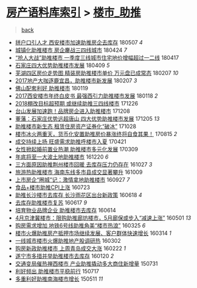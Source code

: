 [房产语料库索引](../../README.md)  > [楼市_助推](楼市_助推.md)
====
> [back](../README.md)

- [拼户口引人才 西安楼市加速助推房企去库存](http://jkwz.applinzi.com/ittc/7100311350725313553.html#%E6%8B%BC%E6%88%B7%E5%8F%A3%E5%BC%95%E4%BA%BA%E6%89%8D+%E8%A5%BF%E5%AE%89%E6%A5%BC%E5%B8%82%E5%8A%A0%E9%80%9F%E5%8A%A9%E6%8E%A8%E6%88%BF%E4%BC%81%E5%8E%BB%E5%BA%93%E5%AD%98) 180507 *4* 
- [城镇化助推楼市 房企鏖战三四线城市](http://jkwz.applinzi.com/ittc/7095378753519879179.html#%E5%9F%8E%E9%95%87%E5%8C%96%E5%8A%A9%E6%8E%A8%E6%A5%BC%E5%B8%82+%E6%88%BF%E4%BC%81%E9%8F%96%E6%88%98%E4%B8%89%E5%9B%9B%E7%BA%BF%E5%9F%8E%E5%B8%82) 180424 *7* 
- [“抢人大战”助推楼市 一季度三线城市住宅地价增幅超过一二线](http://jkwz.applinzi.com/ittc/7092960139328095239.html#%E2%80%9C%E6%8A%A2%E4%BA%BA%E5%A4%A7%E6%88%98%E2%80%9D%E5%8A%A9%E6%8E%A8%E6%A5%BC%E5%B8%82+%E4%B8%80%E5%AD%A3%E5%BA%A6%E4%B8%89%E7%BA%BF%E5%9F%8E%E5%B8%82%E4%BD%8F%E5%AE%85%E5%9C%B0%E4%BB%B7%E5%A2%9E%E5%B9%85%E8%B6%85%E8%BF%87%E4%B8%80%E4%BA%8C%E7%BA%BF) 180417  
- [石家庄四大优势助推楼市发展](http://jkwz.applinzi.com/ittc/7090087408374907911.html#%E7%9F%B3%E5%AE%B6%E5%BA%84%E5%9B%9B%E5%A4%A7%E4%BC%98%E5%8A%BF%E5%8A%A9%E6%8E%A8%E6%A5%BC%E5%B8%82%E5%8F%91%E5%B1%95) 180409 *5* 
- [芜湖四区房价走势图 精装房助推楼市单价 万元盘已成常态](http://jkwz.applinzi.com/ittc/7067310408342176774.html#%E8%8A%9C%E6%B9%96%E5%9B%9B%E5%8C%BA%E6%88%BF%E4%BB%B7%E8%B5%B0%E5%8A%BF%E5%9B%BE+%E7%B2%BE%E8%A3%85%E6%88%BF%E5%8A%A9%E6%8E%A8%E6%A5%BC%E5%B8%82%E5%8D%95%E4%BB%B7+%E4%B8%87%E5%85%83%E7%9B%98%E5%B7%B2%E6%88%90%E5%B8%B8%E6%80%81) 180207 *10* 
- [2017地产大咖逐鹿宜昌，助推楼市新发展](http://jkwz.applinzi.com/ittc/7067298209146078218.html#2017%E5%9C%B0%E4%BA%A7%E5%A4%A7%E5%92%96%E9%80%90%E9%B9%BF%E5%AE%9C%E6%98%8C%EF%BC%8C%E5%8A%A9%E6%8E%A8%E6%A5%BC%E5%B8%82%E6%96%B0%E5%8F%91%E5%B1%95) 180207 *3* 
- [佛山配套利好 助推楼市](http://jkwz.applinzi.com/ittc/7060213138014602250.html#%E4%BD%9B%E5%B1%B1%E9%85%8D%E5%A5%97%E5%88%A9%E5%A5%BD+%E5%8A%A9%E6%8E%A8%E6%A5%BC%E5%B8%82) 180119  
- [2017西安楼市年终白皮书 最强西引力助推楼市发展](http://jkwz.applinzi.com/ittc/7060006972038841355.html#2017%E8%A5%BF%E5%AE%89%E6%A5%BC%E5%B8%82%E5%B9%B4%E7%BB%88%E7%99%BD%E7%9A%AE%E4%B9%A6+%E6%9C%80%E5%BC%BA%E8%A5%BF%E5%BC%95%E5%8A%9B%E5%8A%A9%E6%8E%A8%E6%A5%BC%E5%B8%82%E5%8F%91%E5%B1%95) 180118 *2* 
- [2018棚改目标超预期 或继续助推三四线楼市](http://jkwz.applinzi.com/ittc/7051436753473258512.html#2018%E6%A3%9A%E6%94%B9%E7%9B%AE%E6%A0%87%E8%B6%85%E9%A2%84%E6%9C%9F+%E6%88%96%E7%BB%A7%E7%BB%AD%E5%8A%A9%E6%8E%A8%E4%B8%89%E5%9B%9B%E7%BA%BF%E6%A5%BC%E5%B8%82) 171226  
- [台山发展加速跑！品牌房企进入助推楼市](http://jkwz.applinzi.com/ittc/7044740276269089809.html#%E5%8F%B0%E5%B1%B1%E5%8F%91%E5%B1%95%E5%8A%A0%E9%80%9F%E8%B7%91%EF%BC%81%E5%93%81%E7%89%8C%E6%88%BF%E4%BC%81%E8%BF%9B%E5%85%A5%E5%8A%A9%E6%8E%A8%E6%A5%BC%E5%B8%82) 171208  
- [董藩：石家庄优势远超唐山 四大优势助推楼市发展](http://jkwz.applinzi.com/ittc/7043670183200162833.html#%E8%91%A3%E8%97%A9%EF%BC%9A%E7%9F%B3%E5%AE%B6%E5%BA%84%E4%BC%98%E5%8A%BF%E8%BF%9C%E8%B6%85%E5%94%90%E5%B1%B1+%E5%9B%9B%E5%A4%A7%E4%BC%98%E5%8A%BF%E5%8A%A9%E6%8E%A8%E6%A5%BC%E5%B8%82%E5%8F%91%E5%B1%95) 171205 *13* 
- [助推楼市新生态 租赁住房资产证券化“破冰”](http://jkwz.applinzi.com/ittc/7029503689604203537.html#%E5%8A%A9%E6%8E%A8%E6%A5%BC%E5%B8%82%E6%96%B0%E7%94%9F%E6%80%81+%E7%A7%9F%E8%B5%81%E4%BD%8F%E6%88%BF%E8%B5%84%E4%BA%A7%E8%AF%81%E5%88%B8%E5%8C%96%E2%80%9C%E7%A0%B4%E5%86%B0%E2%80%9D) 171028  
- [楼市冰火两重天，货币化安置助推房价暴涨终将自食其果！](http://jkwz.applinzi.com/ittc/7001967957536932881.html#%E6%A5%BC%E5%B8%82%E5%86%B0%E7%81%AB%E4%B8%A4%E9%87%8D%E5%A4%A9%EF%BC%8C%E8%B4%A7%E5%B8%81%E5%8C%96%E5%AE%89%E7%BD%AE%E5%8A%A9%E6%8E%A8%E6%88%BF%E4%BB%B7%E6%9A%B4%E6%B6%A8%E7%BB%88%E5%B0%86%E8%87%AA%E9%A3%9F%E5%85%B6%E6%9E%9C%EF%BC%81) 170815 *2* 
- [成交持续上扬 旺盛需求助推呼楼市入夏](http://jkwz.applinzi.com/ittc/6959018433470530564.html#%E6%88%90%E4%BA%A4%E6%8C%81%E7%BB%AD%E4%B8%8A%E6%89%AC+%E6%97%BA%E7%9B%9B%E9%9C%80%E6%B1%82%E5%8A%A9%E6%8E%A8%E5%91%BC%E6%A5%BC%E5%B8%82%E5%85%A5%E5%A4%8F) 170421  
- [女性掀起婚前置业热潮 助推楼市多元化发展](http://jkwz.applinzi.com/ittc/6942957003394778116.html#%E5%A5%B3%E6%80%A7%E6%8E%80%E8%B5%B7%E5%A9%9A%E5%89%8D%E7%BD%AE%E4%B8%9A%E7%83%AD%E6%BD%AE+%E5%8A%A9%E6%8E%A8%E6%A5%BC%E5%B8%82%E5%A4%9A%E5%85%83%E5%8C%96%E5%8F%91%E5%B1%95) 170309  
- [年底将至一大波土地助推楼市](http://jkwz.applinzi.com/ittc/6913735208678720516.html#%E5%B9%B4%E5%BA%95%E5%B0%86%E8%87%B3%E4%B8%80%E5%A4%A7%E6%B3%A2%E5%9C%9F%E5%9C%B0%E5%8A%A9%E6%8E%A8%E6%A5%BC%E5%B8%82) 161220 *6* 
- [三方面原因助推荆州楼市回暖 去库存压力仍存在](http://jkwz.applinzi.com/ittc/6893741901039010820.html#%E4%B8%89%E6%96%B9%E9%9D%A2%E5%8E%9F%E5%9B%A0%E5%8A%A9%E6%8E%A8%E8%8D%86%E5%B7%9E%E6%A5%BC%E5%B8%82%E5%9B%9E%E6%9A%96+%E5%8E%BB%E5%BA%93%E5%AD%98%E5%8E%8B%E5%8A%9B%E4%BB%8D%E5%AD%98%E5%9C%A8) 161027 *3* 
- [旅游热助推楼市 海南东线多市县成交显著攀升](http://jkwz.applinzi.com/ittc/6886927258446464004.html#%E6%97%85%E6%B8%B8%E7%83%AD%E5%8A%A9%E6%8E%A8%E6%A5%BC%E5%B8%82+%E6%B5%B7%E5%8D%97%E4%B8%9C%E7%BA%BF%E5%A4%9A%E5%B8%82%E5%8E%BF%E6%88%90%E4%BA%A4%E6%98%BE%E8%91%97%E6%94%80%E5%8D%87) 161009  
- [上市房企“圈城”记：激情拿地助推楼市](http://jkwz.applinzi.com/ittc/6882426267239973892.html#%E4%B8%8A%E5%B8%82%E6%88%BF%E4%BC%81%E2%80%9C%E5%9C%88%E5%9F%8E%E2%80%9D%E8%AE%B0%EF%BC%9A%E6%BF%80%E6%83%85%E6%8B%BF%E5%9C%B0%E5%8A%A9%E6%8E%A8%E6%A5%BC%E5%B8%82) 160927 *7* 
- [食品+楼市助推CPI上涨](http://jkwz.applinzi.com/ittc/6857885329276797956.html#%E9%A3%9F%E5%93%81%2B%E6%A5%BC%E5%B8%82%E5%8A%A9%E6%8E%A8CPI%E4%B8%8A%E6%B6%A8) 160723  
- [助推长沙楼市去库存 长沙雨花区出台新政策](http://jkwz.applinzi.com/ittc/6844988300951290885.html#%E5%8A%A9%E6%8E%A8%E9%95%BF%E6%B2%99%E6%A5%BC%E5%B8%82%E5%8E%BB%E5%BA%93%E5%AD%98+%E9%95%BF%E6%B2%99%E9%9B%A8%E8%8A%B1%E5%8C%BA%E5%87%BA%E5%8F%B0%E6%96%B0%E6%94%BF%E7%AD%96) 160618 *4* 
- [去库存助推楼市复苏](http://jkwz.applinzi.com/ittc/6844504265233810436.html#%E5%8E%BB%E5%BA%93%E5%AD%98%E5%8A%A9%E6%8E%A8%E6%A5%BC%E5%B8%82%E5%A4%8D%E8%8B%8F) 160617 *9* 
- [培育物业品牌企业 助推楼市去库存](http://jkwz.applinzi.com/ittc/6843532421697635332.html#%E5%9F%B9%E8%82%B2%E7%89%A9%E4%B8%9A%E5%93%81%E7%89%8C%E4%BC%81%E4%B8%9A+%E5%8A%A9%E6%8E%A8%E6%A5%BC%E5%B8%82%E5%8E%BB%E5%BA%93%E5%AD%98) 160614  
- [4月京津冀楼市：限购助推廊坊楼市，5月廊保或步入“减速上涨”](http://jkwz.applinzi.com/ittc/6827340484141646853.html#4%E6%9C%88%E4%BA%AC%E6%B4%A5%E5%86%80%E6%A5%BC%E5%B8%82%EF%BC%9A%E9%99%90%E8%B4%AD%E5%8A%A9%E6%8E%A8%E5%BB%8A%E5%9D%8A%E6%A5%BC%E5%B8%82%EF%BC%8C5%E6%9C%88%E5%BB%8A%E4%BF%9D%E6%88%96%E6%AD%A5%E5%85%A5%E2%80%9C%E5%87%8F%E9%80%9F%E4%B8%8A%E6%B6%A8%E2%80%9D) 160501 *13* 
- [​购房需求增加 地铁6号线助推角美“楼市热浪”](http://jkwz.applinzi.com/ittc/6813462791352484868.html#%E2%80%8B%E8%B4%AD%E6%88%BF%E9%9C%80%E6%B1%82%E5%A2%9E%E5%8A%A0+%E5%9C%B0%E9%93%816%E5%8F%B7%E7%BA%BF%E5%8A%A9%E6%8E%A8%E8%A7%92%E7%BE%8E%E2%80%9C%E6%A5%BC%E5%B8%82%E7%83%AD%E6%B5%AA%E2%80%9D) 160325 *6* 
- [楼市火爆助推房产抵押市场继续发展、客户群体快速增长](http://jkwz.applinzi.com/ittc/6809523367304496132.html#%E6%A5%BC%E5%B8%82%E7%81%AB%E7%88%86%E5%8A%A9%E6%8E%A8%E6%88%BF%E4%BA%A7%E6%8A%B5%E6%8A%BC%E5%B8%82%E5%9C%BA%E7%BB%A7%E7%BB%AD%E5%8F%91%E5%B1%95%E3%80%81%E5%AE%A2%E6%88%B7%E7%BE%A4%E4%BD%93%E5%BF%AB%E9%80%9F%E5%A2%9E%E9%95%BF) 160314 *1* 
- [一线城市楼市火爆助推地产股调研热](http://jkwz.applinzi.com/ittc/6804788027712865284.html#%E4%B8%80%E7%BA%BF%E5%9F%8E%E5%B8%82%E6%A5%BC%E5%B8%82%E7%81%AB%E7%88%86%E5%8A%A9%E6%8E%A8%E5%9C%B0%E4%BA%A7%E8%82%A1%E8%B0%83%E7%A0%94%E7%83%AD) 160302  
- [购房新政助推楼市 上周青岛成交大涨](http://jkwz.applinzi.com/ittc/6801678831165375493.html#%E8%B4%AD%E6%88%BF%E6%96%B0%E6%94%BF%E5%8A%A9%E6%8E%A8%E6%A5%BC%E5%B8%82+%E4%B8%8A%E5%91%A8%E9%9D%92%E5%B2%9B%E6%88%90%E4%BA%A4%E5%A4%A7%E6%B6%A8) 160222 *1* 
- [遂宁市多措并举助推楼市去库存](http://jkwz.applinzi.com/ittc/6789432739212297220.html#%E9%81%82%E5%AE%81%E5%B8%82%E5%A4%9A%E6%8E%AA%E5%B9%B6%E4%B8%BE%E5%8A%A9%E6%8E%A8%E6%A5%BC%E5%B8%82%E5%8E%BB%E5%BA%93%E5%AD%98) 160120 *2* 
- [交通变局催热禅西楼市 产业助推撬动多大商住新增量](http://jkwz.applinzi.com/ittc/547650611434987496.html#%E4%BA%A4%E9%80%9A%E5%8F%98%E5%B1%80%E5%82%AC%E7%83%AD%E7%A6%85%E8%A5%BF%E6%A5%BC%E5%B8%82+%E4%BA%A7%E4%B8%9A%E5%8A%A9%E6%8E%A8%E6%92%AC%E5%8A%A8%E5%A4%9A%E5%A4%A7%E5%95%86%E4%BD%8F%E6%96%B0%E5%A2%9E%E9%87%8F) 150731  
- [利好频出 助推楼市平稳前行](http://jkwz.applinzi.com/ittc/547650611426756233.html#%E5%88%A9%E5%A5%BD%E9%A2%91%E5%87%BA+%E5%8A%A9%E6%8E%A8%E6%A5%BC%E5%B8%82%E5%B9%B3%E7%A8%B3%E5%89%8D%E8%A1%8C) 150717  
- [多重利好助推南海楼市增长](http://jkwz.applinzi.com/ittc/547650611405895224.html#%E5%A4%9A%E9%87%8D%E5%88%A9%E5%A5%BD%E5%8A%A9%E6%8E%A8%E5%8D%97%E6%B5%B7%E6%A5%BC%E5%B8%82%E5%A2%9E%E9%95%BF) 150511 *11* 
